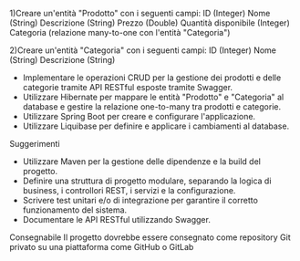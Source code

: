 1)Creare un'entità "Prodotto" con i seguenti campi:
	ID (Integer)
	Nome (String)
	Descrizione (String)
	Prezzo (Double)
	Quantità disponibile (Integer)
	Categoria (relazione many-to-one con l'entità "Categoria")

2)Creare un'entità "Categoria" con i seguenti campi:
	ID (Integer)
	Nome (String)
	Descrizione (String)
	
- Implementare le operazioni CRUD per la gestione dei prodotti e delle categorie tramite API RESTful esposte tramite Swagger.
- Utilizzare Hibernate per mappare le entità "Prodotto" e "Categoria" al database e gestire la relazione one-to-many tra prodotti e categorie.
- Utilizzare Spring Boot per creare e configurare l'applicazione.
- Utilizzare Liquibase per definire e applicare i cambiamenti al database.

Suggerimenti
- Utilizzare Maven per la gestione delle dipendenze e la build del progetto.
- Definire una struttura di progetto modulare, separando la logica di business, i controllori REST, i servizi e la configurazione.
- Scrivere test unitari e/o di integrazione per garantire il corretto funzionamento del sistema.
- Documentare le API RESTful utilizzando Swagger.

Consegnabile
Il progetto dovrebbe essere consegnato come repository Git privato su una piattaforma come GitHub o GitLab

